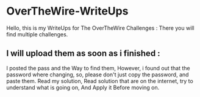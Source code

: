 # OverTheWire-WriteUps
Hello, this is my WriteUps for The OverTheWire Challenges : There you will find multiple challenges.

## I will upload them as soon as i finished :
I posted the pass  and the Way to find them, However, i found out that the password where changing, so, please don't just copy the password, and paste them.
Read my solution, Read solution that are on the internet, try to understand what is going on, And Apply it Before moving on.


